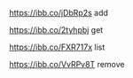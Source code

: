 https://ibb.co/jDbRp2s add

https://ibb.co/2tyhpbj get

https://ibb.co/FXR717x list

https://ibb.co/VvRPv8T remove

